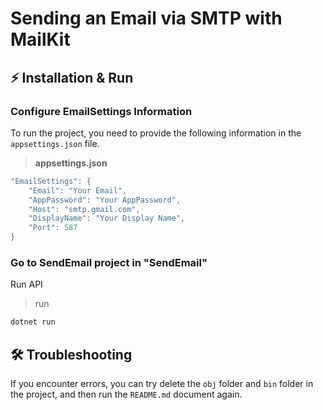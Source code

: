# Sending an Email via SMTP with MailKit
## ⚡ Installation & Run
### Configure EmailSettings Information
To run the project, you need to provide the following information in the `appsettings.json` file.

>**appsettings.json**
```cs
"EmailSettings": {
    "Email": "Your Email",
    "AppPassword": "Your AppPassword",
    "Host": "smtp.gmail.com",
    "DisplayName": "Your Display Name",
    "Port": 587
}
```
### Go to SendEmail project in "SendEmail"
Run API
>run
```sh
dotnet run
```
## 🛠️ Troubleshooting
If you encounter errors, you can try delete the `obj` folder and `bin` folder in the project, and then run the `README.md` document again.